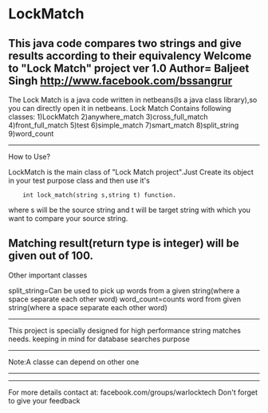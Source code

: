 # LockMatch
This java code compares two strings and give results according to their equivalency 
Welcome to "Lock Match" project ver 1.0
Author= Baljeet Singh
http://www.facebook.com/bssangrur
----------------------------------------------

The Lock Match is a java code written in netbeans(Is a java class library),so you can directly open it in netbeans.
Lock Match Contains following classes:
1)LockMatch
2)anywhere_match
3)cross_full_match
4)front_full_match
5)test
6)simple_match
7)smart_match
8)split_string
9)word_count
______________________________________________

How to Use?

LockMatch is the main class of "Lock Match project".Just Create its object in your test purpose class and then use it's 
    
  		int lock_match(string s,string t) function.

where s will be the source string and t will be target string with which you want to compare your source string.

Matching result(return type is integer) will be given out of 100.
---------------------------------------------------
Other important classes

split_string=Can be used to pick up words from a given string(where a space separate each other word)
word_count=counts word from given string(where a space separate each other word)
___________________________________________________

This project is specially designed for high performance string matches needs. 
keeping in mind for database searches purpose
__________________________________________________

Note:A classe can depend on other one
_________________________________________________

-------------------------------------------------
For more details contact at:
facebook.com/groups/warlocktech
Don't forget to give your feedback
